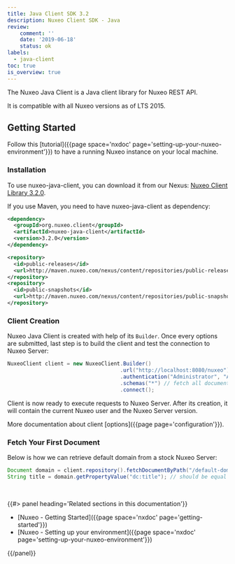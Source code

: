 ```yaml
---
title: Java Client SDK 3.2
description: Nuxeo Client SDK - Java
review:
    comment: ''
    date: '2019-06-18'
    status: ok
labels:
  - java-client
toc: true
is_overview: true
---
```


The Nuxeo Java Client is a Java client library for Nuxeo REST API.

It is compatible with all Nuxeo versions as of LTS 2015.

## Getting Started

Follow this [tutorial]({{page space='nxdoc' page='setting-up-your-nuxeo-environment'}}) to have a running Nuxeo instance on your local machine.

### Installation

To use nuxeo-java-client, you can download it from our Nexus: [Nuxeo Client Library 3.2.0](https://maven.nuxeo.org/nexus/#nexus-search;gav%7Eorg.nuxeo.client%7Enuxeo-java-client%7E3.2.0%7Ejar%7E).

If you use Maven, you need to have nuxeo-java-client as dependency:

```xml
<dependency>
  <groupId>org.nuxeo.client</groupId>
  <artifactId>nuxeo-java-client</artifactId>
  <version>3.2.0</version>
</dependency>

<repository>
  <id>public-releases</id>
  <url>http://maven.nuxeo.com/nexus/content/repositories/public-releases/</url>
</repository>
<repository>
  <id>public-snapshots</id>
  <url>http://maven.nuxeo.com/nexus/content/repositories/public-snapshots/</url>
</repository>
```

### Client Creation

Nuxeo Java Client is created with help of its `Builder`. Once every options are submitted, last step is to build the client and test the connection to Nuxeo Server:

```java
NuxeoClient client = new NuxeoClient.Builder()
                                    .url("http://localhost:8080/nuxeo")
                                    .authentication("Administrator", "Administrator")
                                    .schemas("*") // fetch all document schemas
                                    .connect();
```

Client is now ready to execute requests to Nuxeo Server. After its creation, it will contain the current Nuxeo user and the Nuxeo Server version.

More documentation about client [options]({{page page='configuration'}}).

### Fetch Your First Document

Below is how we can retrieve default domain from a stock Nuxeo Server:

```java
Document domain = client.repository().fetchDocumentByPath("/default-domain");
String title = domain.getPropertyValue("dc:title"); // should be equal to "Domain"
```

&nbsp;

<div class="row" data-equalizer data-equalize-on="medium"><div class="column medium-6">{{#> panel heading='Related sections in this documentation'}}

- [Nuxeo - Getting Started]({{page space='nxdoc' page='getting-started'}})
- [Nuxeo - Setting up your environment]({{page space='nxdoc' page='setting-up-your-nuxeo-environment'}})

{{/panel}}</div></div>

&nbsp;
